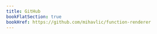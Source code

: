 ```yaml
---
title: GitHub
bookFlatSection: true
bookHref: https://github.com/mihavlic/function-renderer
---
```

